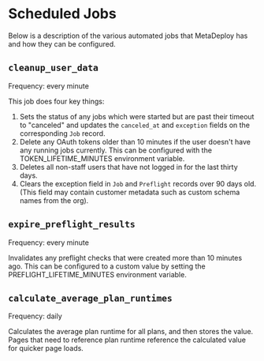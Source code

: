 # Scheduled Jobs
Below is a description of the various automated jobs that MetaDeploy has and how they can be configured.


## `cleanup_user_data`

Frequency: every minute

This job does four key things:

1. Sets the status of any jobs which were started but are past their timeout to "canceled" and updates the `canceled_at` and `exception` fields on the corresponding `Job` record.
2. Delete any OAuth tokens older than 10 minutes if the user doesn't have any running jobs currently. This can be configured with the TOKEN_LIFETIME_MINUTES environment variable.
3. Deletes all non-staff users that have not logged in for the last thirty days.
4. Clears the exception field in `Job` and `Preflight` records over 90 days old. (This field may contain customer metadata such as custom schema names from the org).

## `expire_preflight_results`

Frequency: every minute

Invalidates any preflight checks that were created more than 10 minutes ago. This can be configured to a custom value by setting the PREFLIGHT_LIFETIME_MINUTES environment variable.

## `calculate_average_plan_runtimes`

Frequency: daily

Calculates the average plan runtime for all plans, and then stores the value. Pages that need to reference plan runtime reference the calculated value for quicker page loads.